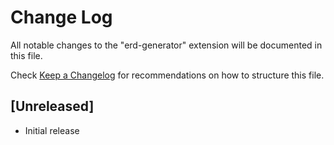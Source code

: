 # Change Log

All notable changes to the "erd-generator" extension will be documented in this file.

Check [Keep a Changelog](http://keepachangelog.com/) for recommendations on how to structure this file.

## [Unreleased]

- Initial release